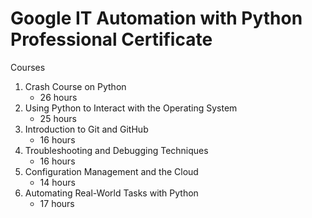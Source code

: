 # Google IT Automation with Python Professional Certificate

Courses

1. Crash Course on Python
   - 26 hours
2. Using Python to Interact with the Operating System
   - 25 hours
3. Introduction to Git and GitHub
   - 16 hours
4. Troubleshooting and Debugging Techniques
   - 16 hours
5. Configuration Management and the Cloud
   - 14 hours
6. Automating Real-World Tasks with Python
   - 17 hours
